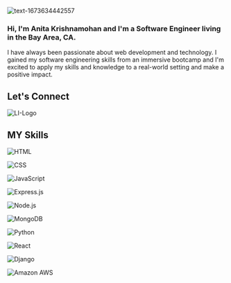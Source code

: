 ![text-1673634442557](https://user-images.githubusercontent.com/113558824/212397400-1f4bca0b-e758-4920-aa51-e67130211d83.png)


### Hi, I'm Anita Krishnamohan and I'm a Software Engineer living in the Bay Area, CA.
I have always been passionate about web development and technology. I gained my software engineering skills
from an immersive bootcamp and I'm excited to apply my skills and knowledge to a real-world setting and make 
a positive impact.

## Let's Connect
![LI-Logo](https://user-images.githubusercontent.com/113558824/212398785-432a8c79-90a0-4087-b98b-6bae0e4e632c.png)

## MY Skills

![HTML](https://img.shields.io/badge/HTML5-E34F26?style=for-the-badge&logo=html5&logoColor=white)

![CSS](https://img.shields.io/badge/CSS3-1572B6?style=for-the-badge&logo=css3&logoColor=white)

![JavaScript](https://img.shields.io/badge/JavaScript-323330?style=for-the-badge&logo=javascript&logoColor=F7DF1E)

![Express.js](	https://img.shields.io/badge/Express.js-000000?style=for-the-badge&logo=express&logoColor=white)

![Node.js](https://img.shields.io/badge/Node.js-339933?style=for-the-badge&logo=nodedotjs&logoColor=white)

![MongoDB](https://img.shields.io/badge/MongoDB-4EA94B?style=for-the-badge&logo=mongodb&logoColor=white)

![Python](https://img.shields.io/badge/Python-FFD43B?style=for-the-badge&logo=python&logoColor=blue)

![React](https://img.shields.io/badge/React-20232A?style=for-the-badge&logo=react&logoColor=61DAFB)

![Django](https://img.shields.io/badge/Django-092E20?style=for-the-badge&logo=django&logoColor=green)

![Amazon AWS](https://img.shields.io/badge/Amazon_AWS-FF9900?style=for-the-badge&logo=amazonaws&logoColor=white)
